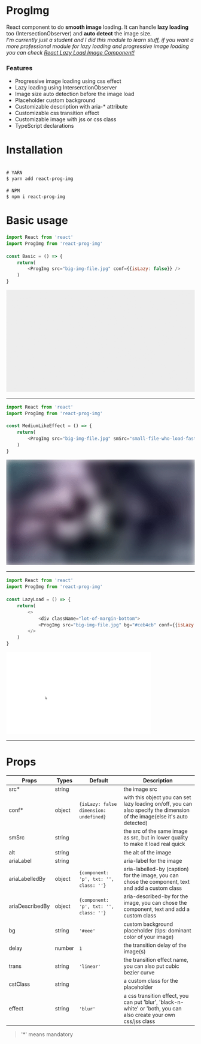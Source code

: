 # ProgImg

React component to do **smooth image** loading. It can handle **lazy loading** too (IntersectionObserver) and **auto detect** the image size.   
*I'm currently just a student and I did this module to learn stuff, if you want a more professional module for lazy loading and progressive image loading you can check [React Lazy Load Image Component!](https://github.com/Aljullu/react-lazy-load-image-component/blob/master/README.md)*
### Features

* Progressive image loading using css effect
* Lazy loading using InterserctionObserver
* Image size auto detection before the image load
* Placeholder custom background 
* Customizable description with aria-* attribute
* Customizable css transition effect 
* Customizable image with jss or css class
* TypeScript declarations

# Installation

```

# YARN
$ yarn add react-prog-img

# NPM
$ npm i react-prog-img 

```

# Basic usage

```javascript
import React from 'react'
import ProgImg from 'react-prog-img'

const Basic = () => {
    return(
        <ProgImg src="big-img-file.jpg" conf={{isLazy: false}} />
    )
}
```

![demo-basic](./img_read_me/basic-demo.gif)  
***


```javascript
import React from 'react'
import ProgImg from 'react-prog-img'

const MediumLikeEffect = () => {
    return(
        <ProgImg src="big-img-file.jpg" smSrc="small-file-who-load-faster.jpg" effect="blur" conf={{isLazy: false}} />
    )
}
```

![demo-blur-effect](./img_read_me/blur-effect-demo.gif)  
***


```javascript
import React from 'react'
import ProgImg from 'react-prog-img'

const LazyLoad = () => {
    return(
        <>
            <div className="lot-of-margin-bottom">
            <ProgImg src="big-img-file.jpg" bg="#ceb4cb" conf={{isLazy: true, dimension: { width: 600, height: 300 }}} ariaDescribedBy={{component: 'h5', txt: 'caption'}} />
        </>
    )
}
```

![demo-lazy-loading](./img_read_me/lazy-load-demo.gif)  
***


# Props

Props | Types | Default | Description
----- | ----- | ------- | -----------
src* | string | | the image src
conf* | object | `{isLazy: false dimension: undefined}` | with this object you can set lazy loading on/off, you can also specify the dimension of the image(else it's auto detected)
smSrc | string | | the src of the same image as src, but in lower quality to make it load real quick
alt | string | | the alt of the image
ariaLabel | string | | aria-label for the image
ariaLabelledBy | object | `{component: 'p', txt: '', class: ''}` | aria-labelled-by (caption) for the image, you can chose the component, text and add a custom class 
ariaDescribedBy | object | `{component: 'p', txt: '', class: ''}` | aria-described-by for the image, you can chose the component, text and add a custom class 
bg | string | `'#eee'` | custom background placeholder (tips: dominant color of your image)
delay | number | `1` | the transition delay of the image(s)
trans | string | `'linear'` | the transition effect name, you can also put cubic bezier curve
cstClass | string | | a custom class for the placeholder
effect | string | `'blur'` | a css transition effect, you can put 'blur', 'black-n-white' or 'both, you can also create your own css/jss class  

> '*' means mandatory
